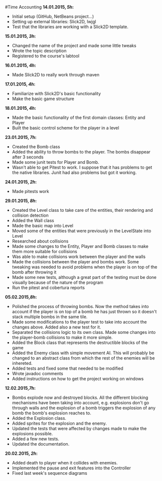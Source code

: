 #Time Accounting
**14.01.2015, *5h*:**
* Initial setup (GitHub, NetBeans project...)
* Setting up external libraries: Slick2D, lwjgl
* Test that the libraries are working with a Slick2D template.

**15.01.2015, *3h*:**
* Changed the name of the project and made some little tweaks
* Wrote the topic description
* Registered to the course's labtool

**16.01.2015, *4h*:**
* Made Slick2D to really work through maven

**17.01.2015, *4h*:**
* Familiarize with Slick2D's basic functionality
* Make the basic game structure

**18.01.2015, *4h*:**
* Made the basic functionality of the first domain classes: Entity and Player
* Built the basic control scheme for the player in a level

**23.01.2015, *7h*:**
* Created the Bomb class
* Added the ability to throw bombs to the player. The bombs disappear after 3 seconds
* Made some junit tests for Player and Bomb.
* Wasn't able to get Pitest to work. I suppose that it has problems to get the native libraries. Junit had also problems but got it working.

**24.01.2015, *2h*:**
* Made pitests work

**29.01.2015, *8h*:**
* Created the Level class to take care of the entities, their rendering and collision detection
* Added the Wall class
* Made the basic map into Level
* Moved some of the entities that were previously in the LevelState into Level
* Researched about collisions
* Made some changes to the Entity, Player and Bomb classes to make them more suitable for collisions
* Was able to make collisions work between the player and the walls
* Made the collisions between the player and bombs work. Some tweaking was needed to avoid problems when the player is on top of the bomb after throwing it
* Made some new tests, although a great part of the testing must be done visually because of the nature of the program
* Run the pitest and cobertura reports

**05.02.2015,*8h*:**
* Polished the process of throwing bombs. Now the method takes into account if the player is on top of a bomb he has just thrown so it doesn't stack multiple bombs in the same tile.
* Made some modifications to the player test to take into account the changes above. Added also a new test for it.
* Separated the collisions logic to its own class. Made some changes into the player-bomb collisions to make it more simple.
* Added the Block class that represents the destructible blocks of the game
* Added the Enemy class with simple movement AI. This will probably be changed to an abstract class from which the rest of the enemies will be inhereted.
* Added tests and fixed some that needed to be modified
* Wrote javadoc comments
* Added instructions on how to get the project working on windows

**12.02.2015,*7h*:**
* Bombs explode now and destroyed blocks. All the different blocking mechanisms have been taking into account, e.g. explosions don't go through walls and the explosion of a bomb triggers the explosion of any bomb the bomb's explosion reaches to.
* Added the Explosion class.
* Added sprites for the explosion and the enemy.
* Updated the tests that were affected by changes made to make the explosions possible.
* Added a few new tests.
* Updated the documentation.

**20.02.2015, *2h*:**
* Added death to player when it collides with enemies.
* Implemented the pause and exit features into the Controller
* Fixed last week's sequence diagrams
